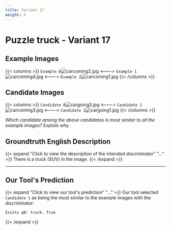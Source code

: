 ```yaml
---
title: Variant 17
weight: 3
---
```


# Puzzle truck - Variant 17

## Example Images
{{< columns >}}
`Example 0`![carcoming2.jpg](/natscene-data/images/carcoming2.jpg)
<--->
`Example 1`![carcoming4.jpg](/natscene-data/images/carcoming4.jpg)
<--->
`Example 2`![carcoming1.jpg](/natscene-data/images/carcoming1.jpg)
{{< /columns >}}

## Candidate Images
{{< columns >}}
`Candidate 0`![cargoing3.jpg](/natscene-data/images/cargoing3.jpg)
<--->
`Candidate 1`![carcoming3.jpg](/natscene-data/images/carcoming3.jpg)
<--->
`Candidate 2`![cargoing1.jpg](/natscene-data/images/cargoing1.jpg)
{{< /columns >}}

*Which candidate among the above candidates is most similar to all the example images? Explain why.*

## Groundtruth English Description

{{< expand "Click to view the description of the intended discriminator" "..." >}}
There is a truck (SUV) in the image.
{{< /expand >}}

---



## Our Tool's Prediction

{{< expand "Click to view our tool's prediction" "..." >}}
Our tool selected `Candidate 1` as being the most similar to the example images with the discriminator:
```plaintext
Exists q0: truck. True
```
{{< /expand >}}
